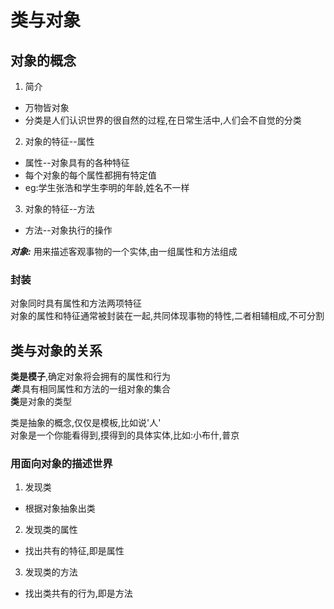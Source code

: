 # 类与对象

## 对象的概念
1. 简介
  - 万物皆对象
  - 分类是人们认识世界的很自然的过程,在日常生活中,人们会不自觉的分类
2. 对象的特征--属性
  - 属性--对象具有的各种特征
  - 每个对象的每个属性都拥有特定值
  - eg:学生张浩和学生李明的年龄,姓名不一样
3. 对象的特征--方法
  - 方法--对象执行的操作

***对象:*** 用来描述客观事物的一个实体,由一组属性和方法组成  

### 封装
对象同时具有属性和方法两项特征  
对象的属性和特征通常被封装在一起,共同体现事物的特性,二者相辅相成,不可分割


## 类与对象的关系
**类是模子**,确定对象将会拥有的属性和行为  
***类***:具有相同属性和方法的一组对象的集合  
**类**是对象的类型  

类是抽象的概念,仅仅是模板,比如说'人'  
对象是一个你能看得到,摸得到的具体实体,比如:小布什,普京  

### 用面向对象的描述世界
1. 发现类
  - 根据对象抽象出类
2. 发现类的属性
  - 找出共有的特征,即是属性
3. 发现类的方法
  - 找出类共有的行为,即是方法
